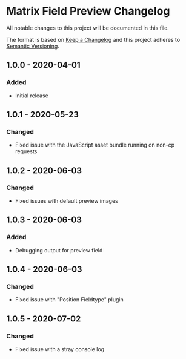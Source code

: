 # Matrix Field Preview Changelog

All notable changes to this project will be documented in this file.

The format is based on [Keep a Changelog](http://keepachangelog.com/) and this project adheres to [Semantic Versioning](http://semver.org/).

## 1.0.0 - 2020-04-01

### Added

- Initial release

## 1.0.1 - 2020-05-23

### Changed

- Fixed issue with the JavaScript asset bundle running on non-cp requests

## 1.0.2 - 2020-06-03

### Changed

- Fixed issues with default preview images

## 1.0.3 - 2020-06-03

### Added

- Debugging output for preview field

## 1.0.4 - 2020-06-03

### Changed

- Fixed issue with "Position Fieldtype" plugin

## 1.0.5 - 2020-07-02

### Changed

- Fixed issue with a stray console log
